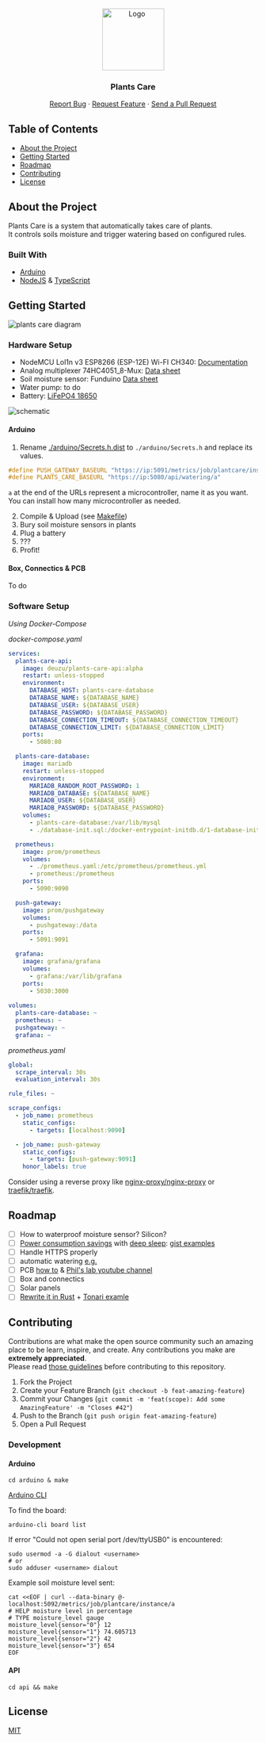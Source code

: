 <br />
<p align="center">
  <img src="./logo.svg" alt="Logo" width="125" height="125">
  <!-- logomakr.com/1kEr6C# && picsvg.com -->

  <h3 align="center">Plants Care</h3>

  <p align="center">
    <a href="https://github.com/deuzu/plants-care/issues">Report Bug</a>
    ·
    <a href="https://github.com/deuzu/plants-care/issues">Request Feature</a>
    ·
    <a href="https://github.com/deuzu/plants-care/pulls">Send a Pull Request</a>
  </p>
</p>

## Table of Contents

* [About the Project](#about-the-project)
* [Getting Started](#getting-started)
* [Roadmap](#roadmap)
* [Contributing](#contributing)
* [License](#license)

## About the Project

Plants Care is a system that automatically takes care of plants.  
It controls soils moisture and trigger watering based on configured rules.  

### Built With

- [Arduino](https://www.arduino.cc/)
- [NodeJS](https://nodejs.org/en/) & [TypeScript](https://www.typescriptlang.org/)

## Getting Started

![plants care diagram](./plants-care-diagram.png)

<!-- edit diagram: https://viewer.diagrams.net/?tags=%7B%7D&highlight=0000ff&edit=_blank&layers=1&nav=1#R7VltU6M6FP41%2FegdCKWlH9uq3Z2xu469c92931IIkDUQNoS%2B%2BOvvSQkFCtaqWHfu6DhKTk5Ccp7nJE9Cz5pGm5nASTjnHmE9ZHibnnXZQwgZAwT%2FlGWbW0wTWbklENTTttKwoI9EGw1tzahH0pqj5JxJmtSNLo9j4sqaDQvB13U3n7P6WxMckIZh4WLWtN5TT4baOjCMsuILoUGoXz0qKpbYfQgEz2L9vh6y%2FN1PXh3hoi%2Ftn4bY4%2BuKybrqWVPBucyfos2UMBXcImx5u%2BsnavfjFiSWpzSg4%2FlsPP8iNtesb9zhn5v7X%2BMLU4O1wizTAZlTV3CIthScMSL04OW2CFi6phHDMZQmPngtdI0BZTekzLvBW56pEaUSIlSUJiEX9BH8MYMqEwxQLaTmAxqo3ihjU8642L3HWlreyBvVWi5Uj%2FpdgqTQ9raYvnlgmuNNzfEGp7IYJcwLJyld7satGkZYBDSecCl5pJ1SmP4DqQzHxI7neHqYxaRD7IaZUKFIH4h0Q91fExqN1ooISTYVk4ZqRnhEpNiCi651NGv2adXPy%2BuSo6hgYlihp2lpI9Z5Eey7LrkBD5oeL6FKv0EVQbCnyMGpah1xmkoVDbCQOOUibXAHJi8bwY15TqYK%2FNqEGQ1iKIp8fhMVPgqpO9Z2yRPVW4JdGgc3xFcx6JeWOx0WZeLQ1me7%2FAup55FYMYNLLPFyT9%2BE01juwmZP4BcCOTX%2Bsns2jHwKZbMsw69yF3LKY5gMpjucCXBsTVL5PB2O5%2BLzJNGsgLQ5iRSFX%2FecsBucAOgVJ1T%2F1P1kwDszwEbnY8A0mU6ksaHjMLkI7xZLfPn120WTAEIhT1ZqGVhjSQTAkG%2FfPg0ygSXl8Scr3pcVQ%2BeDWTFosAI4EQRKTeSkUPPOouSTCO9LBNM4UTa8GxNM1MCYeCDAdREiFPKAx5hdldbJTlUTT0e99LnhCs9dyH4RKbdaPeJMcqUTZVRoS4ij2P5Q7QEOXfxZrbss1GFe2haqr4rKgR71HZe4bps0XDp23zaO6b6UZ8Ilx8KkTz4gRIk84qcZoEJ4FH9BGKy0q%2FoZp3twG2neQwOm6O3RFTwG6hEOjj6OcVEDL6pUNsnBGJz8FAnWIZVkAYmqatZw%2BqxDfIiOTwbt6HjD0dJogNuBRLdRXaMjy24km4laks3pQKK34oFOweM2S8OLGSzCa7ztGpRj%2BeNh4vitCA1chyz9bkDpWwcHJ%2BOMoDA%2FDe7ZvwkzrfH3x0vI%2Ba%2FLIknOuwB2GPtn1y7rxLUL%2FVFrV%2FPi41aorkOSNU8tnSTAWzaQ0xNggD4wAVoj7XysAqju%2FxU58AoF0FUWHT1Knz%2BNdk3HQqjtYO%2BgpW7Z860ylDSzjAOaDUdVojzv37cPiJWPoKTZfipv0CfW%2F4V6J8ib1y%2FgpzLP%2FCOZhwz7RcxDfeOov%2F1W%2F%2BE5mN28jC20nLqUhxofa8wHvzP1iWHyDxFersO1YS8Ivy%2F%2B7qkd4Xp%2FabdXhXlnT8hCfVivbn8vPLe7wFUiWg7uERzB2VP7bT1Du5b1luHUV6pis6xuoGbLBtrFzXs72M1LtleDPbvSWOOEwt%2Fyhg4GOKZxKnEMXX0SoJrQLd9eTGfYCQGgWH4BzBeH8jurdfUf -->

### Hardware Setup

- NodeMCU Lol1n v3 ESP8266 (ESP-12E) Wi-FI CH340: [Documentation](https://www.instructables.com/Getting-Started-With-ESP8266LiLon-NodeMCU-V3Flashi/)
- Analog multiplexer 74HC4051_8-Mux: [Data sheet](https://assets.nexperia.com/documents/data-sheet/74HC_HCT4051.pdf)
- Soil moisture sensor: Funduino [Data sheet](https://www.emartee.com/Attachment.php?name=42241.pdf)
- Water pump: to do
- Battery: [LiFePO4 18650](https://www.all-batteries.fr/accus-lithium-fer-phosphate-ifr18650-lifepo4-3-2v-1-8ah-ft-acl9073.html)

![schematic](./arduino/PlantsCare/schematic.png)

#### Arduino

1. Rename [./arduino/Secrets.h.dist](./arduino/PlantsCare/Secrets.h.dist) to `./arduino/Secrets.h` and replace its values.

```c++
#define PUSH_GATEWAY_BASEURL "https://ip:5091/metrics/job/plantcare/instance/a"
#define PLANTS_CARE_BASEURL "https://ip:5080/api/watering/a"
```

`a` at the end of the URLs represent a microcontroller, name it as you want.  
You can install how many microcontroller as needed.  

2. Compile & Upload (see [Makefile](./arduino/Makefile))
3. Bury soil moisture sensors in plants
4. Plug a battery
5. ???
6. Profit!

#### Box, Connectics & PCB

To do

### Software Setup

*Using Docker-Compose*

*docker-compose.yaml*
```yaml
services:
  plants-care-api:
    image: deuzu/plants-care-api:alpha
    restart: unless-stopped
    environment:
      DATABASE_HOST: plants-care-database
      DATABASE_NAME: ${DATABASE_NAME}
      DATABASE_USER: ${DATABASE_USER}
      DATABASE_PASSWORD: ${DATABASE_PASSWORD}
      DATABASE_CONNECTION_TIMEOUT: ${DATABASE_CONNECTION_TIMEOUT}
      DATABASE_CONNECTION_LIMIT: ${DATABASE_CONNECTION_LIMIT}
    ports:
      - 5080:80

  plants-care-database:
    image: mariadb
    restart: unless-stopped
    environment:
      MARIADB_RANDOM_ROOT_PASSWORD: 1
      MARIADB_DATABASE: ${DATABASE_NAME}
      MARIADB_USER: ${DATABASE_USER}
      MARIADB_PASSWORD: ${DATABASE_PASSWORD}
    volumes:
      - plants-care-database:/var/lib/mysql
      - ./database-init.sql:/docker-entrypoint-initdb.d/1-database-init.sql

  prometheus:
    image: prom/prometheus
    volumes:
      - ./prometheus.yaml:/etc/prometheus/prometheus.yml
      - prometheus:/prometheus
    ports:
      - 5090:9090

  push-gateway:
    image: prom/pushgateway
    volumes:
      - pushgateway:/data
    ports:
      - 5091:9091

  grafana:
    image: grafana/grafana
    volumes:
      - grafana:/var/lib/grafana
    ports:
      - 5030:3000
      
volumes:
  plants-care-database: ~
  prometheus: ~
  pushgateway: ~
  grafana: ~
```

*prometheus.yaml*
```yaml
global:
  scrape_interval: 30s
  evaluation_interval: 30s

rule_files: ~

scrape_configs:
  - job_name: prometheus
    static_configs:
      - targets: [localhost:9090]

  - job_name: push-gateway
    static_configs:
      - targets: [push-gateway:9091]
    honor_labels: true
```

Consider using a reverse proxy like [nginx-proxy/nginx-proxy](https://github.com/nginx-proxy/nginx-proxy) or [traefik/traefik](https://github.com/traefik/traefik).

## Roadmap

- [ ] How to waterproof moisture sensor? Silicon?
- [ ] [Power consumption savings](https://diyi0t.com/how-to-reduce-the-esp8266-power-consumption/) with [deep sleep](https://randomnerdtutorials.com/esp8266-deep-sleep-with-arduino-ide/): [gist examples](https://github.com/thingforward/esp8266-deep-sleep-examples)
- [ ] Handle HTTPS properly
- [ ] automatic watering [e.g.](https://how2electronics.com/iot-smart-agriculture-automatic-irrigation-system-with-esp8266/)
- [ ] PCB [how to](https://riton-duino.blogspot.com/2018/11/concevoir-un-pcb.html) & [Phil's lab youtube channel](https://www.youtube.com/channel/UCVryWqJ4cSlbTSETBHpBUWw)
- [ ] Box and connectics
- [ ] Solar panels
- [ ] [Rewrite it in Rust](https://blog.cecton.com/posts/rust-and-arduino-part1/) + [Tonari examle](https://blog.tonari.no/rust-simple-hardware-project)

## Contributing

Contributions are what make the open source community such an amazing place to be learn, inspire, and create. Any contributions you make are **extremely appreciated**.  
Please read [those guidelines](./.github/CONTRIBUTING.md) before contributing to this repository.

1. Fork the Project
2. Create your Feature Branch (`git checkout -b feat-amazing-feature`)
3. Commit your Changes (`git commit -m 'feat(scope): Add some AmazingFeature' -m "Closes #42"`)
4. Push to the Branch (`git push origin feat-amazing-feature`)
5. Open a Pull Request

### Development

#### Arduino

`cd arduino & make`

[Arduino CLI](https://arduino.github.io/arduino-cli/getting-started/)

To find the board:
```console
arduino-cli board list
```

If error "Could not open serial port /dev/ttyUSB0" is encountered:
```console
sudo usermod -a -G dialout <username>
# or
sudo adduser <username> dialout
```

Example soil moisture level sent:

```console
cat <<EOF | curl --data-binary @- localhost:5092/metrics/job/plantcare/instance/a
# HELP moisture level in percentage
# TYPE moisture_level gauge
moisture_level{sensor="0"} 12
moisture_level{sensor="1"} 74.605713
moisture_level{sensor="2"} 42
moisture_level{sensor="3"} 654
EOF
```

#### API

`cd api && make`

## License

[MIT](./LICENSE)
